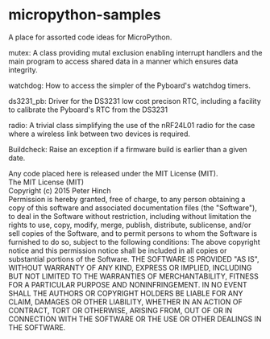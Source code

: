 # micropython-samples
A place for assorted code ideas for MicroPython.

mutex: A class providing mutal exclusion enabling interrupt handlers and the main program to
access shared data in a manner which ensures data integrity.

watchdog: How to access the simpler of the Pyboard's watchdog timers.

ds3231_pb: Driver for the DS3231 low cost precison RTC, including a facility to calibrate the
Pyboard's RTC from the DS3231

radio: A trivial class simplifying the use of the nRF24L01 radio for the case where a wireless
link between two devices is required.

Buildcheck: Raise an exception if a firmware build is earlier than a given date.

Any code placed here is released under the MIT License (MIT).  
The MIT License (MIT)  
Copyright (c) 2015 Peter Hinch  
Permission is hereby granted, free of charge, to any person obtaining a copy
of this software and associated documentation files (the "Software"), to deal
in the Software without restriction, including without limitation the rights
to use, copy, modify, merge, publish, distribute, sublicense, and/or sell
copies of the Software, and to permit persons to whom the Software is
furnished to do so, subject to the following conditions:
The above copyright notice and this permission notice shall be included in
all copies or substantial portions of the Software.
THE SOFTWARE IS PROVIDED "AS IS", WITHOUT WARRANTY OF ANY KIND, EXPRESS OR
IMPLIED, INCLUDING BUT NOT LIMITED TO THE WARRANTIES OF MERCHANTABILITY,
FITNESS FOR A PARTICULAR PURPOSE AND NONINFRINGEMENT. IN NO EVENT SHALL THE
AUTHORS OR COPYRIGHT HOLDERS BE LIABLE FOR ANY CLAIM, DAMAGES OR OTHER
LIABILITY, WHETHER IN AN ACTION OF CONTRACT, TORT OR OTHERWISE, ARISING FROM,
OUT OF OR IN CONNECTION WITH THE SOFTWARE OR THE USE OR OTHER DEALINGS IN
THE SOFTWARE.
